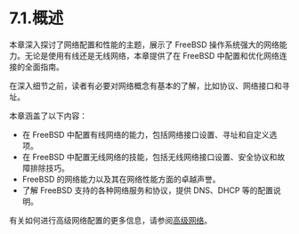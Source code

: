 # 7.1.概述


本章深入探讨了网络配置和性能的主题，展示了 FreeBSD 操作系统强大的网络能力。无论是使用有线还是无线网络，本章提供了在 FreeBSD 中配置和优化网络连接的全面指南。

在深入细节之前，读者有必要对网络概念有基本的了解，比如协议、网络接口和寻址。

本章涵盖了以下内容：

- 在 FreeBSD 中配置有线网络的能力，包括网络接口设置、寻址和自定义选项。
- 在 FreeBSD 中配置无线网络的技能，包括无线网络接口设置、安全协议和故障排除技巧。
- FreeBSD 的网络能力以及其在网络性能方面的卓越声誉。
- 了解 FreeBSD 支持的各种网络服务和协议，提供 DNS、DHCP 等的配置说明。

有关如何进行高级网络配置的更多信息，请参阅[高级网络](https://docs.freebsd.org/en/books/handbook/advanced-networking/#advanced-networking)。

